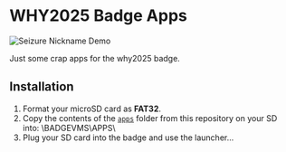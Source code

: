 # WHY2025 Badge Apps

![Seizure Nickname Demo](seizure_nickname.gif)

Just some crap apps for the why2025 badge.

## Installation

1. Format your microSD card as **FAT32**.  
2. Copy the contents of the [`apps`](./apps) folder from this repository on your SD into: \BADGEVMS\APPS\
3. Plug your SD card into the badge and use the launcher...
